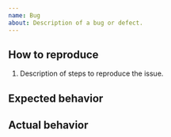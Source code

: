 ```yaml
---
name: Bug
about: Description of a bug or defect.
---
```


<!-- description of the issue, please including any relevant information: version, environment, component, error logs, stack trace, etc -->



## How to reproduce

1. Description of steps to reproduce the issue.


## Expected behavior

<!-- description of what you expected to happen. -->


## Actual behavior

<!-- description of what actually happened. -->
